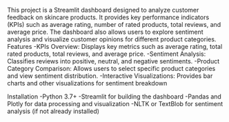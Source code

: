 This project is a Streamlit dashboard designed to analyze customer feedback on skincare products. It provides key performance indicators (KPIs) such as average rating, number of rated products, total reviews, and average price. The dashboard also allows users to explore sentiment analysis and visualize customer opinions for different product categories.
Features
-KPIs Overview: Displays key metrics such as average rating, total rated products, total reviews, and average price.
-Sentiment Analysis: Classifies reviews into positive, neutral, and negative sentiments.
-Product Category Comparison: Allows users to select specific product categories and view sentiment distribution.
-Interactive Visualizations: Provides bar charts and other visualizations for sentiment breakdown

Installation
-Python 3.7+
-Streamlit for building the dashboard
-Pandas and Plotly for data processing and visualization
-NLTK or TextBlob for sentiment analysis (if not already installed)
